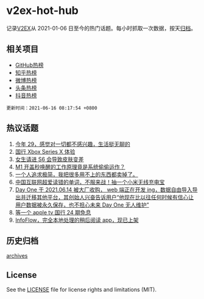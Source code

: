 # v2ex-hot-hub

 记录[V2EX](https://www.v2ex.com/)从 2021-01-06 日至今的热门话题。每小时抓取一次数据，按天[归档](archives)。
 
 ## 相关项目

- [GitHub热榜](https://github.com/lonnyzhang423/github-hot-hub)
- [知乎热榜](https://github.com/lonnyzhang423/zhihu-hot-hub)
- [微博热榜](https://github.com/lonnyzhang423/weibo-hot-hub)
- [头条热榜](https://github.com/lonnyzhang423/toutiao-hot-hub)
- [抖音热榜](https://github.com/lonnyzhang423/douyin-hot-hub)


 `更新时间：2021-06-16 08:17:54 +0800`

## 热议话题

1. [今年 29，感觉对一切都不感兴趣，生活挺无聊的](https://www.v2ex.com/t/783482)
1. [国行 Xbox Series X 体验](https://www.v2ex.com/t/783461)
1. [女生请进 S6 会导致皮肤变差](https://www.v2ex.com/t/783505)
1. [M1 开盖秒唤醒的工作原理竟是系统偷偷运作？](https://www.v2ex.com/t/783420)
1. [一个人追求极简，我把很多用不上的东西都卖掉了。](https://www.v2ex.com/t/783446)
1. [中国互联网超爱读错的单词，不服来战！抽一个小米无线充电宝](https://www.v2ex.com/t/783554)
1. [Day One 于 2021.06.14 被大厂收购， web 端正在开发 ing，数据自由导入导出并迁移其他平台，其创始人兴奋告诉用户“他现在比以往任何时候有信心让用户数据被永久保存，也不担心未来 Day One 无人维护”](https://www.v2ex.com/t/783391)
1. [等一个 apple tv 国行 24 期免息](https://www.v2ex.com/t/783394)
1. [InfoFlow，完全本地处理的稍后阅读 app，现已上架](https://www.v2ex.com/t/783383)

## 历史归档

[archives](archives)

## License

See the [LICENSE](LICENSE) file for license rights and limitations (MIT).
